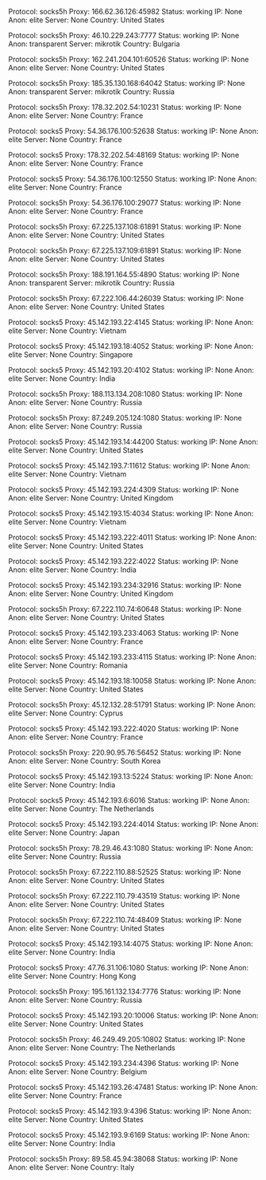 Protocol: socks5h
Proxy: 166.62.36.126:45982
Status: working
IP: None
Anon: elite
Server: None
Country: United States

Protocol: socks5h
Proxy: 46.10.229.243:7777
Status: working
IP: None
Anon: transparent
Server: mikrotik
Country: Bulgaria

Protocol: socks5h
Proxy: 162.241.204.101:60526
Status: working
IP: None
Anon: elite
Server: None
Country: United States

Protocol: socks5h
Proxy: 185.35.130.168:64042
Status: working
IP: None
Anon: transparent
Server: mikrotik
Country: Russia

Protocol: socks5h
Proxy: 178.32.202.54:10231
Status: working
IP: None
Anon: elite
Server: None
Country: France

Protocol: socks5
Proxy: 54.36.176.100:52638
Status: working
IP: None
Anon: elite
Server: None
Country: France

Protocol: socks5
Proxy: 178.32.202.54:48169
Status: working
IP: None
Anon: elite
Server: None
Country: France

Protocol: socks5
Proxy: 54.36.176.100:12550
Status: working
IP: None
Anon: elite
Server: None
Country: France

Protocol: socks5h
Proxy: 54.36.176.100:29077
Status: working
IP: None
Anon: elite
Server: None
Country: France

Protocol: socks5h
Proxy: 67.225.137.108:61891
Status: working
IP: None
Anon: elite
Server: None
Country: United States

Protocol: socks5h
Proxy: 67.225.137.109:61891
Status: working
IP: None
Anon: elite
Server: None
Country: United States

Protocol: socks5h
Proxy: 188.191.164.55:4890
Status: working
IP: None
Anon: transparent
Server: mikrotik
Country: Russia

Protocol: socks5h
Proxy: 67.222.106.44:26039
Status: working
IP: None
Anon: elite
Server: None
Country: United States

Protocol: socks5
Proxy: 45.142.193.22:4145
Status: working
IP: None
Anon: elite
Server: None
Country: Vietnam

Protocol: socks5
Proxy: 45.142.193.18:4052
Status: working
IP: None
Anon: elite
Server: None
Country: Singapore

Protocol: socks5
Proxy: 45.142.193.20:4102
Status: working
IP: None
Anon: elite
Server: None
Country: India

Protocol: socks5h
Proxy: 188.113.134.208:1080
Status: working
IP: None
Anon: elite
Server: None
Country: Russia

Protocol: socks5h
Proxy: 87.249.205.124:1080
Status: working
IP: None
Anon: elite
Server: None
Country: Russia

Protocol: socks5
Proxy: 45.142.193.14:44200
Status: working
IP: None
Anon: elite
Server: None
Country: United States

Protocol: socks5
Proxy: 45.142.193.7:11612
Status: working
IP: None
Anon: elite
Server: None
Country: Vietnam

Protocol: socks5
Proxy: 45.142.193.224:4309
Status: working
IP: None
Anon: elite
Server: None
Country: United Kingdom

Protocol: socks5
Proxy: 45.142.193.15:4034
Status: working
IP: None
Anon: elite
Server: None
Country: Vietnam

Protocol: socks5
Proxy: 45.142.193.222:4011
Status: working
IP: None
Anon: elite
Server: None
Country: United States

Protocol: socks5
Proxy: 45.142.193.222:4022
Status: working
IP: None
Anon: elite
Server: None
Country: India

Protocol: socks5
Proxy: 45.142.193.234:32916
Status: working
IP: None
Anon: elite
Server: None
Country: United Kingdom

Protocol: socks5h
Proxy: 67.222.110.74:60648
Status: working
IP: None
Anon: elite
Server: None
Country: United States

Protocol: socks5
Proxy: 45.142.193.233:4063
Status: working
IP: None
Anon: elite
Server: None
Country: France

Protocol: socks5
Proxy: 45.142.193.233:4115
Status: working
IP: None
Anon: elite
Server: None
Country: Romania

Protocol: socks5
Proxy: 45.142.193.18:10058
Status: working
IP: None
Anon: elite
Server: None
Country: United States

Protocol: socks5h
Proxy: 45.12.132.28:51791
Status: working
IP: None
Anon: elite
Server: None
Country: Cyprus

Protocol: socks5
Proxy: 45.142.193.222:4020
Status: working
IP: None
Anon: elite
Server: None
Country: France

Protocol: socks5h
Proxy: 220.90.95.76:56452
Status: working
IP: None
Anon: elite
Server: None
Country: South Korea

Protocol: socks5
Proxy: 45.142.193.13:5224
Status: working
IP: None
Anon: elite
Server: None
Country: India

Protocol: socks5
Proxy: 45.142.193.6:6016
Status: working
IP: None
Anon: elite
Server: None
Country: The Netherlands

Protocol: socks5
Proxy: 45.142.193.224:4014
Status: working
IP: None
Anon: elite
Server: None
Country: Japan

Protocol: socks5h
Proxy: 78.29.46.43:1080
Status: working
IP: None
Anon: elite
Server: None
Country: Russia

Protocol: socks5h
Proxy: 67.222.110.88:52525
Status: working
IP: None
Anon: elite
Server: None
Country: United States

Protocol: socks5h
Proxy: 67.222.110.79:43519
Status: working
IP: None
Anon: elite
Server: None
Country: United States

Protocol: socks5h
Proxy: 67.222.110.74:48409
Status: working
IP: None
Anon: elite
Server: None
Country: United States

Protocol: socks5
Proxy: 45.142.193.14:4075
Status: working
IP: None
Anon: elite
Server: None
Country: India

Protocol: socks5
Proxy: 47.76.31.106:1080
Status: working
IP: None
Anon: elite
Server: None
Country: Hong Kong

Protocol: socks5h
Proxy: 195.161.132.134:7776
Status: working
IP: None
Anon: elite
Server: None
Country: Russia

Protocol: socks5
Proxy: 45.142.193.20:10006
Status: working
IP: None
Anon: elite
Server: None
Country: United States

Protocol: socks5h
Proxy: 46.249.49.205:10802
Status: working
IP: None
Anon: elite
Server: None
Country: The Netherlands

Protocol: socks5
Proxy: 45.142.193.234:4396
Status: working
IP: None
Anon: elite
Server: None
Country: Belgium

Protocol: socks5
Proxy: 45.142.193.26:47481
Status: working
IP: None
Anon: elite
Server: None
Country: France

Protocol: socks5
Proxy: 45.142.193.9:4396
Status: working
IP: None
Anon: elite
Server: None
Country: United States

Protocol: socks5
Proxy: 45.142.193.9:6169
Status: working
IP: None
Anon: elite
Server: None
Country: India

Protocol: socks5h
Proxy: 89.58.45.94:38068
Status: working
IP: None
Anon: elite
Server: None
Country: Italy

